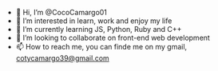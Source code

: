 - 👋 Hi, I’m @CocoCamargo01
- 👀 I’m interested in learn, work and enjoy my life
- 🌱 I’m currently learning JS, Python, Ruby and C++
- 💞️ I’m looking to collaborate on front-end web development
- 📫 How to reach me, you can finde me on my gmail, cotycamargo39@gmail.com

<!---
CocoCamargo01/CocoCamargo01 is a ✨ special ✨ repository because its `README.md` (this file) appears on your GitHub profile.
You can click the Preview link to take a look at your changes.
--->
